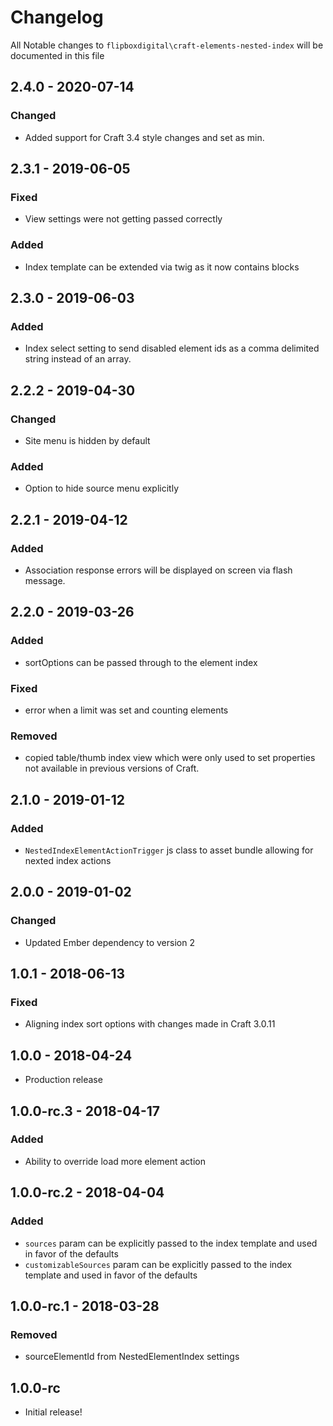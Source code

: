 # Changelog
All Notable changes to `flipboxdigital\craft-elements-nested-index` will be documented in this file

## 2.4.0 - 2020-07-14
### Changed
- Added support for Craft 3.4 style changes and set as min.

## 2.3.1 - 2019-06-05
### Fixed
- View settings were not getting passed correctly

### Added
- Index template can be extended via twig as it now contains blocks

## 2.3.0 - 2019-06-03
### Added
- Index select setting to send disabled element ids as a comma delimited string instead of an array.

## 2.2.2 - 2019-04-30
### Changed
- Site menu is hidden by default

### Added
- Option to hide source menu explicitly

## 2.2.1 - 2019-04-12
### Added
- Association response errors will be displayed on screen via flash message.

## 2.2.0 - 2019-03-26
### Added
- sortOptions can be passed through to the element index

### Fixed
- error when a limit was set and counting elements

### Removed
- copied table/thumb index view which were only used to set properties not available in previous versions of Craft.

## 2.1.0 - 2019-01-12
### Added
- `NestedIndexElementActionTrigger` js class to asset bundle allowing for nexted index actions

## 2.0.0 - 2019-01-02
### Changed
- Updated Ember dependency to version 2 

## 1.0.1 - 2018-06-13
### Fixed
- Aligning index sort options with changes made in Craft 3.0.11

## 1.0.0 - 2018-04-24
- Production release

## 1.0.0-rc.3 - 2018-04-17
### Added
- Ability to override load more element action

## 1.0.0-rc.2 - 2018-04-04
### Added
- `sources` param can be explicitly passed to the index template and used in favor of the defaults
- `customizableSources` param can be explicitly passed to the index template and used in favor of the defaults

## 1.0.0-rc.1 - 2018-03-28
### Removed
- sourceElementId from NestedElementIndex settings

## 1.0.0-rc
- Initial release!
